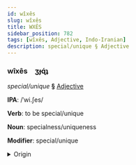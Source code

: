 ```yaml
---
id: wîxês
slug: wîxês
title: WXÊS
sidebar_position: 782
tags: [wîxês, Adjective, Indo-Iranian]
description: special/unique § Adjective
---
```


### wîxês&emsp;<span kind="abugida">ʒɟɋ́ʇ</span>

*special/unique* **§** [Adjective](../../tags/Adjective)

**IPA**: /ˈwi.ʃes/

**Verb**: to be special/unique

**Noun**: specialness/uniqueness

**Modifier**: special/unique

<details>
    <summary>Origin</summary>
    Marathi विशेष viśeṣ /ʋi.ɕeʂ/<br/>
    <em>Indo-Iranian Language Family</em>
</details>
